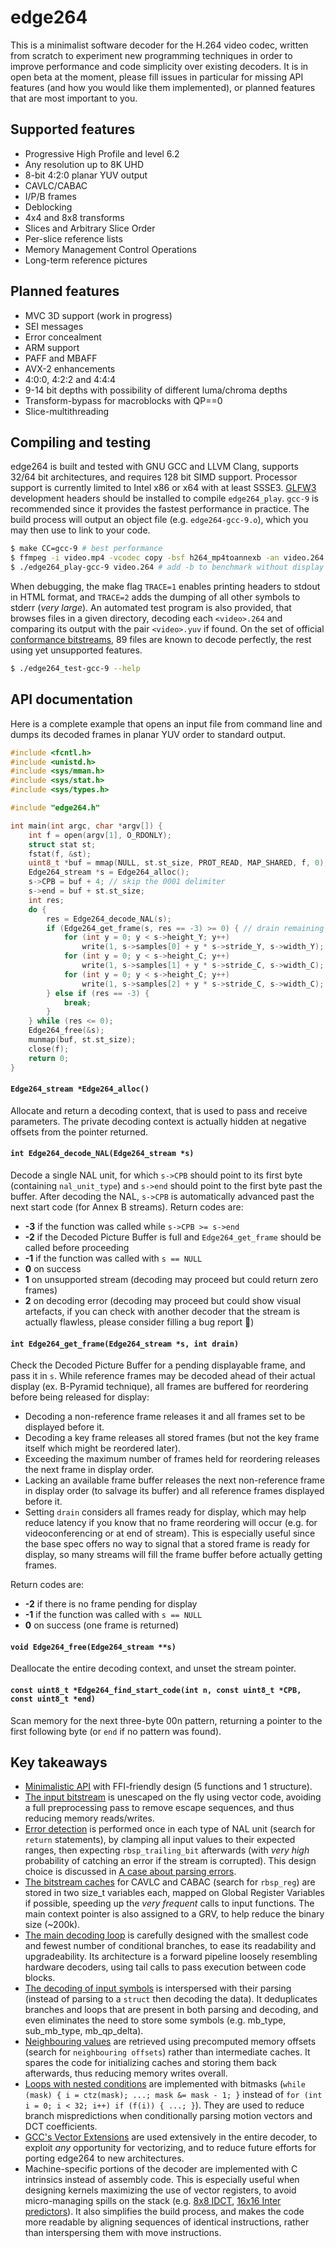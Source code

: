edge264
=======

This is a minimalist software decoder for the H.264 video codec, written from scratch to experiment new programming techniques in order to improve performance and code simplicity over existing decoders.
It is in open beta at the moment, please fill issues in particular for missing API features (and how you would like them implemented), or planned features that are most important to you.


Supported features
------------------

* Progressive High Profile and level 6.2
* Any resolution up to 8K UHD
* 8-bit 4:2:0 planar YUV output
* CAVLC/CABAC
* I/P/B frames
* Deblocking
* 4x4 and 8x8 transforms
* Slices and Arbitrary Slice Order
* Per-slice reference lists
* Memory Management Control Operations
* Long-term reference pictures


Planned features
----------------

* MVC 3D support (work in progress)
* SEI messages
* Error concealment
* ARM support
* PAFF and MBAFF
* AVX-2 enhancements
* 4:0:0, 4:2:2 and 4:4:4
* 9-14 bit depths with possibility of different luma/chroma depths
* Transform-bypass for macroblocks with QP==0
* Slice-multithreading


Compiling and testing
---------------------

edge264 is built and tested with GNU GCC and LLVM Clang, supports 32/64 bit architectures, and requires 128 bit SIMD support. Processor support is currently limited to Intel x86 or x64 with at least SSSE3. [GLFW3](https://www.glfw.org/) development headers should be installed to compile `edge264_play`. `gcc-9` is recommended since it provides the fastest performance in practice.
The build process will output an object file (e.g. `edge264-gcc-9.o`), which you may then use to link to your code.

```sh
$ make CC=gcc-9 # best performance
$ ffmpeg -i video.mp4 -vcodec copy -bsf h264_mp4toannexb -an video.264 # optional, converts from MP4 format
$ ./edge264_play-gcc-9 video.264 # add -b to benchmark without display
```

When debugging, the make flag `TRACE=1` enables printing headers to stdout in HTML format, and `TRACE=2` adds the dumping of all other symbols to stderr (*very large*). An automated test program is also provided, that browses files in a given directory, decoding each `<video>.264` and comparing its output with the pair `<video>.yuv` if found. On the set of official [conformance bitstreams](https://www.itu.int/wftp3/av-arch/jvt-site/draft_conformance/), 89 files are known to decode perfectly, the rest using yet unsupported features.

```sh
$ ./edge264_test-gcc-9 --help
```


API documentation
-----------------

Here is a complete example that opens an input file from command line and dumps its decoded frames in planar YUV order to standard output.

```c
#include <fcntl.h>
#include <unistd.h>
#include <sys/mman.h>
#include <sys/stat.h>
#include <sys/types.h>

#include "edge264.h"

int main(int argc, char *argv[]) {
	int f = open(argv[1], O_RDONLY);
	struct stat st;
	fstat(f, &st);
	uint8_t *buf = mmap(NULL, st.st_size, PROT_READ, MAP_SHARED, f, 0);
	Edge264_stream *s = Edge264_alloc();
	s->CPB = buf + 4; // skip the 0001 delimiter
	s->end = buf + st.st_size;
	int res;
	do {
		res = Edge264_decode_NAL(s);
		if (Edge264_get_frame(s, res == -3) >= 0) { // drain remaining frames when at end of buffer
			for (int y = 0; y < s->height_Y; y++)
				write(1, s->samples[0] + y * s->stride_Y, s->width_Y);
			for (int y = 0; y < s->height_C; y++)
				write(1, s->samples[1] + y * s->stride_C, s->width_C);
			for (int y = 0; y < s->height_C; y++)
				write(1, s->samples[2] + y * s->stride_C, s->width_C);
		} else if (res == -3) {
			break;
		}
	} while (res <= 0);
	Edge264_free(&s);
	munmap(buf, st.st_size);
	close(f);
	return 0;
}
```


#### `Edge264_stream *Edge264_alloc()`

Allocate and return a decoding context, that is used to pass and receive parameters.
The private decoding context is actually hidden at negative offsets from the pointer returned.

#### `int Edge264_decode_NAL(Edge264_stream *s)`

Decode a single NAL unit, for which `s->CPB` should point to its first byte (containing `nal_unit_type`) and `s->end` should point to the first byte past the buffer.
After decoding the NAL, `s->CPB` is automatically advanced past the next start code (for Annex B streams).
Return codes are:

* **-3** if the function was called while `s->CPB >= s->end`
* **-2** if the Decoded Picture Buffer is full and `Edge264_get_frame` should be called before proceeding
* **-1** if the function was called with `s == NULL`
* **0** on success
* **1** on unsupported stream (decoding may proceed but could return zero frames)
* **2** on decoding error (decoding may proceed but could show visual artefacts, if you can check with another decoder that the stream is actually flawless, please consider filling a bug report 🙏)

#### `int Edge264_get_frame(Edge264_stream *s, int drain)`

Check the Decoded Picture Buffer for a pending displayable frame, and pass it in `s`.
While reference frames may be decoded ahead of their actual display (ex. B-Pyramid technique), all frames are buffered for reordering before being released for display:

* Decoding a non-reference frame releases it and all frames set to be displayed before it.
* Decoding a key frame releases all stored frames (but not the key frame itself which might be reordered later).
* Exceeding the maximum number of frames held for reordering releases the next frame in display order.
* Lacking an available frame buffer releases the next non-reference frame in display order (to salvage its buffer) and all reference frames displayed before it.
* Setting `drain` considers all frames ready for display, which may help reduce latency if you know that no frame reordering will occur (e.g. for videoconferencing or at end of stream). This is especially useful since the base spec offers no way to signal that a stored frame is ready for display, so many streams will fill the frame buffer before actually getting frames.

Return codes are:

* **-2** if there is no frame pending for display
* **-1** if the function was called with `s == NULL`
* **0** on success (one frame is returned)

#### `void Edge264_free(Edge264_stream **s)`

Deallocate the entire decoding context, and unset the stream pointer.

#### `const uint8_t *Edge264_find_start_code(int n, const uint8_t *CPB, const uint8_t *end)`

Scan memory for the next three-byte 00n pattern, returning a pointer to the first following byte (or `end` if no pattern was found).


Key takeaways
-------------

* [Minimalistic API](edge264.h) with FFI-friendly design (5 functions and 1 structure).
* [The input bitstream](edge264_bitstream.c) is unescaped on the fly using vector code, avoiding a full preprocessing pass to remove escape sequences, and thus reducing memory reads/writes.
* [Error detection](edge264.c) is performed once in each type of NAL unit (search for `return` statements), by clamping all input values to their expected ranges, then expecting `rbsp_trailing_bit` afterwards (with _very high_ probability of catching an error if the stream is corrupted). This design choice is discussed in [A case about parsing errors](https://traffaillac.github.io/parsing.html).
* [The bitstream caches](edge264_internal.h) for CAVLC and CABAC (search for `rbsp_reg`) are stored in two size_t variables each, mapped on Global Register Variables if possible, speeding up the _very frequent_ calls to input functions. The main context pointer is also assigned to a GRV, to help reduce the binary size (\~200k).
* [The main decoding loop](edge264_slice.c) is carefully designed with the smallest code and fewest number of conditional branches, to ease its readability and upgradeability. Its architecture is a forward pipeline loosely resembling hardware decoders, using tail calls to pass execution between code blocks.
* [The decoding of input symbols](edge264_slice.c) is interspersed with their parsing (instead of parsing to a `struct` then decoding the data). It deduplicates branches and loops that are present in both parsing and decoding, and even eliminates the need to store some symbols (e.g. mb_type, sub_mb_type, mb_qp_delta).
* [Neighbouring values](edge264_internal.h) are retrieved using precomputed memory offsets (search for `neighbouring offsets`) rather than intermediate caches. It spares the code for initializing caches and storing them back afterwards, thus reducing memory writes overall.
* [Loops with nested conditions](edge264_slice.c) are implemented with bitmasks (`while (mask) { i = ctz(mask); ...; mask &= mask - 1; }` instead of `for (int i = 0; i < 32; i++) if (f(i)) { ...; }`). They are used to reduce branch mispredictions when conditionally parsing motion vectors and DCT coefficients.
* [GCC's Vector Extensions](edge264_internal.h) are used extensively in the entire decoder, to exploit _any_ opportunity for vectorizing, and to reduce future efforts for porting edge264 to new architectures.
* Machine-specific portions of the decoder are implemented with C intrinsics instead of assembly code. This is especially useful when designing kernels maximizing the use of vector registers, to avoid micro-managing spills on the stack (e.g. [8x8 IDCT](edge264_residual.c), [16x16 Inter predictors](edge264_inter.c)). It also simplifies the build process, and makes the code more readable by aligning sequences of identical instructions, rather than interspersing them with move instructions.

